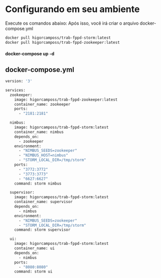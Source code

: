 # Configurando em seu ambiente
Execute os comandos abaixo: 
Após isso, você irá criar o arquivo docker-compose.yml
```bash
docker pull higorcamposs/trab-fppd-storm:latest
docker pull higorcamposs/trab-fppd-zookeeper:latest

```
#### docker-compose up -d

## docker-compose.yml
```bash
version: '3'

services:
  zookeeper:
    image: higorcamposs/trab-fppd-zookeeper:latest
    container_name: zookeeper
    ports:
      - "2181:2181"

  nimbus:
    image: higorcamposs/trab-fppd-storm:latest
    container_name: nimbus
    depends_on:
      - zookeeper
    environment:
      - "NIMBUS_SEEDS=zookeeper"
      - "NIMBUS_HOST=nimbus"
      - "STORM_LOCAL_DIR=/tmp/storm"
    ports:
      - "3772:3772"
      - "3773:3773"
      - "6627:6627"
    command: storm nimbus

  supervisor:
    image: higorcamposs/trab-fppd-storm:latest
    container_name: supervisor
    depends_on:
      - nimbus
    environment:
      - "NIMBUS_SEEDS=zookeeper"
      - "STORM_LOCAL_DIR=/tmp/storm"
    command: storm supervisor

  ui:
    image: higorcamposs/trab-fppd-storm:latest
    container_name: ui
    depends_on:
      - nimbus
    ports:
      - "8080:8080"
    command: storm ui


